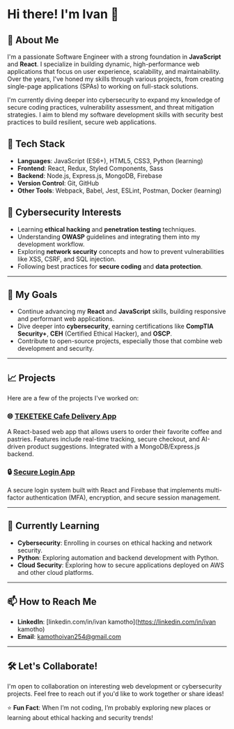 # Hi there! I'm Ivan 👋

## 🚀 About Me

I'm a passionate Software Engineer with a strong foundation in **JavaScript** and **React**. I specialize in building dynamic, high-performance web applications that focus on user experience, scalability, and maintainability. Over the years, I've honed my skills through various projects, from creating single-page applications (SPAs) to working on full-stack solutions.

I'm currently diving deeper into cybersecurity to expand my knowledge of secure coding practices, vulnerability assessment, and threat mitigation strategies. I aim to blend my software development skills with security best practices to build resilient, secure web applications.


## 🔧 Tech Stack

- **Languages**: JavaScript (ES6+), HTML5, CSS3, Python (learning)
- **Frontend**: React, Redux, Styled Components, Sass
- **Backend**: Node.js, Express.js, MongoDB, Firebase
- **Version Control**: Git, GitHub
- **Other Tools**: Webpack, Babel, Jest, ESLint, Postman, Docker (learning)

## 🔐 Cybersecurity Interests

- Learning **ethical hacking** and **penetration testing** techniques.
- Understanding **OWASP** guidelines and integrating them into my development workflow.
- Exploring **network security** concepts and how to prevent vulnerabilities like XSS, CSRF, and SQL injection.
- Following best practices for **secure coding** and **data protection**.

---

## 🎯 My Goals

- Continue advancing my **React** and **JavaScript** skills, building responsive and performant web applications.
- Dive deeper into **cybersecurity**, earning certifications like **CompTIA Security+**, **CEH** (Certified Ethical Hacker), and **OSCP**.
- Contribute to open-source projects, especially those that combine web development and security.

---

## 📈 Projects

Here are a few of the projects I've worked on:

### 🌐 [TEKETEKE Cafe Delivery App](https://github.com/ivan/teketeke-cafe)
A React-based web app that allows users to order their favorite coffee and pastries. Features include real-time tracking, secure checkout, and AI-driven product suggestions. Integrated with a MongoDB/Express.js backend.

### 🔒 [Secure Login App](https://github.com/ivan/secure-login-app)
A secure login system built with React and Firebase that implements multi-factor authentication (MFA), encryption, and secure session management.

---

## 🌱 Currently Learning

- **Cybersecurity**: Enrolling in courses on ethical hacking and network security.
- **Python**: Exploring automation and backend development with Python.
- **Cloud Security**: Exploring how to secure applications deployed on AWS and other cloud platforms.

---

## 📫 How to Reach Me

- **LinkedIn**: [linkedin.com/in/ivan kamotho](https://linkedin.com/in/ivan kamotho)
- **Email**: kamothoivan254@gmail.com

---

## 🛠️ Let's Collaborate!

I'm open to collaboration on interesting web development or cybersecurity projects. Feel free to reach out if you'd like to work together or share ideas!


⭐️ **Fun Fact**: When I’m not coding, I’m probably exploring new places or learning about ethical hacking and security trends!
